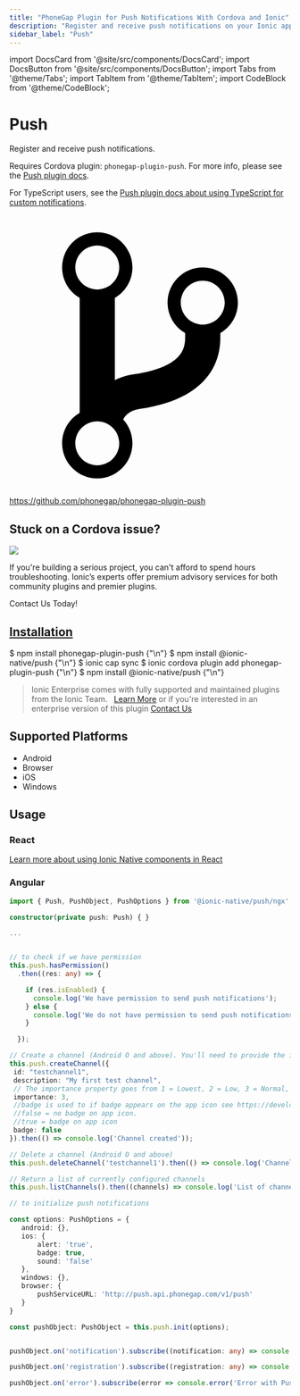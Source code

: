 ```yaml
---
title: "PhoneGap Plugin for Push Notifications With Cordova and Ionic"
description: "Register and receive push notifications on your Ionic apps using the Cordova plugin: phonegap-plugin-push. Read for how to install on supported platforms."
sidebar_label: "Push"
---
```



import DocsCard from '@site/src/components/DocsCard';
import DocsButton from '@site/src/components/DocsButton';
import Tabs from '@theme/Tabs';
import TabItem from '@theme/TabItem';
import CodeBlock from '@theme/CodeBlock';

# Push


Register and receive push notifications.

Requires Cordova plugin: `phonegap-plugin-push`. For more info, please see the [Push plugin docs](https://github.com/phonegap/phonegap-plugin-push).

For TypeScript users, see the [Push plugin docs about using TypeScript for custom notifications](https://github.com/phonegap/phonegap-plugin-push/blob/master/docs/TYPESCRIPT.md).


<p><a href="https://github.com/phonegap/phonegap-plugin-push" target="_blank" rel="noopener" className="git-link">
  <svg viewBox="0 0 512 512"><path d="M416 160c0-35.3-28.7-64-64-64s-64 28.7-64 64c0 23.7 12.9 44.3 32 55.4v8.6c0 19.9-7.8 33.7-25.3 44.9-15.4 9.8-38.1 17.1-67.5 21.5-14 2.1-25.7 6-35.2 10.7V151.4c19.1-11.1 32-31.7 32-55.4 0-35.3-28.7-64-64-64S96 60.7 96 96c0 23.7 12.9 44.3 32 55.4v209.2c-19.1 11.1-32 31.7-32 55.4 0 35.3 28.7 64 64 64s64-28.7 64-64c0-16.6-6.3-31.7-16.7-43.1 1.9-4.9 9.7-16.3 29.4-19.3 38.8-5.8 68.9-15.9 92.3-30.8 36-22.8 55-57 55-98.8v-8.6c19.1-11.1 32-31.7 32-55.4zM160 56c22.1 0 40 17.9 40 40s-17.9 40-40 40-40-17.9-40-40 17.9-40 40-40zm0 400c-22.1 0-40-17.9-40-40s17.9-40 40-40 40 17.9 40 40-17.9 40-40 40zm192-256c-22.1 0-40-17.9-40-40s17.9-40 40-40 40 17.9 40 40-17.9 40-40 40z"></path></svg> https://github.com/phonegap/phonegap-plugin-push
</a></p>

<h2>Stuck on a Cordova issue?</h2>
<DocsCard className="cordova-ee-card" header="Don't waste precious time on plugin issues." href="https://ionicframework.com/sales?product_of_interest=Ionic%20Native">
  <div>
    <img src="/docs/icons/native-cordova-bot.png" class="cordova-ee-img" />
    <p>If you're building a serious project, you can't afford to spend hours troubleshooting. Ionic’s experts offer premium advisory services for both community plugins and premier plugins.</p>
    <DocsButton className="native-ee-detail">Contact Us Today!</DocsButton>
  </div>
</DocsCard>


<h2 id="installation">
  <a href="#installation">Installation</a>
</h2>
<Tabs defaultValue="Capacitor" values={[
  {value: 'Capacitor', label: 'Capacitor'},
  {value: 'Cordova', label: 'Cordova'},
  {value: 'Enterprise', label: 'Enterprise'},
]}>
  <TabItem value="Capacitor">
    <CodeBlock className="language-shell">
      $ npm install phonegap-plugin-push {"\n"}
      $ npm install @ionic-native/push {"\n"}
      $ ionic cap sync
    </CodeBlock>
  </TabItem>
  <TabItem value="Cordova">
    <CodeBlock className="language-shell">
      $ ionic cordova plugin add phonegap-plugin-push {"\n"}
      $ npm install @ionic-native/push {"\n"}
    </CodeBlock>
  </TabItem>
  <TabItem value="Enterprise">
    <blockquote>Ionic Enterprise comes with fully supported and maintained plugins from the Ionic Team. &nbsp;
      <a class="btn" href="https://ionic.io/docs/premier-plugins">Learn More</a> or if you're interested in an enterprise version of this plugin <a class="btn" href="https://ionicframework.com/sales?product_of_interest=Ionic%20Enterprise%20Engine">Contact Us</a></blockquote>
  </TabItem>
</Tabs>

## Supported Platforms
  
- Android
- Browser
- iOS
- Windows

## Usage

### React

[Learn more about using Ionic Native components in React](../native-community.md#react)
  

### Angular


```typescript
import { Push, PushObject, PushOptions } from '@ionic-native/push/ngx';

constructor(private push: Push) { }

...


// to check if we have permission
this.push.hasPermission()
  .then((res: any) => {

    if (res.isEnabled) {
      console.log('We have permission to send push notifications');
    } else {
      console.log('We do not have permission to send push notifications');
    }

  });

// Create a channel (Android O and above). You'll need to provide the id, description and importance properties.
this.push.createChannel({
 id: "testchannel1",
 description: "My first test channel",
 // The importance property goes from 1 = Lowest, 2 = Low, 3 = Normal, 4 = High and 5 = Highest.
 importance: 3,
 //badge is used to if badge appears on the app icon see https://developer.android.com/reference/android/app/NotificationChannel.html#setShowBadge(boolean).
 //false = no badge on app icon.
 //true = badge on app icon
 badge: false
}).then(() => console.log('Channel created'));

// Delete a channel (Android O and above)
this.push.deleteChannel('testchannel1').then(() => console.log('Channel deleted'));

// Return a list of currently configured channels
this.push.listChannels().then((channels) => console.log('List of channels', channels))

// to initialize push notifications

const options: PushOptions = {
   android: {},
   ios: {
       alert: 'true',
       badge: true,
       sound: 'false'
   },
   windows: {},
   browser: {
       pushServiceURL: 'http://push.api.phonegap.com/v1/push'
   }
}

const pushObject: PushObject = this.push.init(options);


pushObject.on('notification').subscribe((notification: any) => console.log('Received a notification', notification));

pushObject.on('registration').subscribe((registration: any) => console.log('Device registered', registration));

pushObject.on('error').subscribe(error => console.error('Error with Push plugin', error));


```

